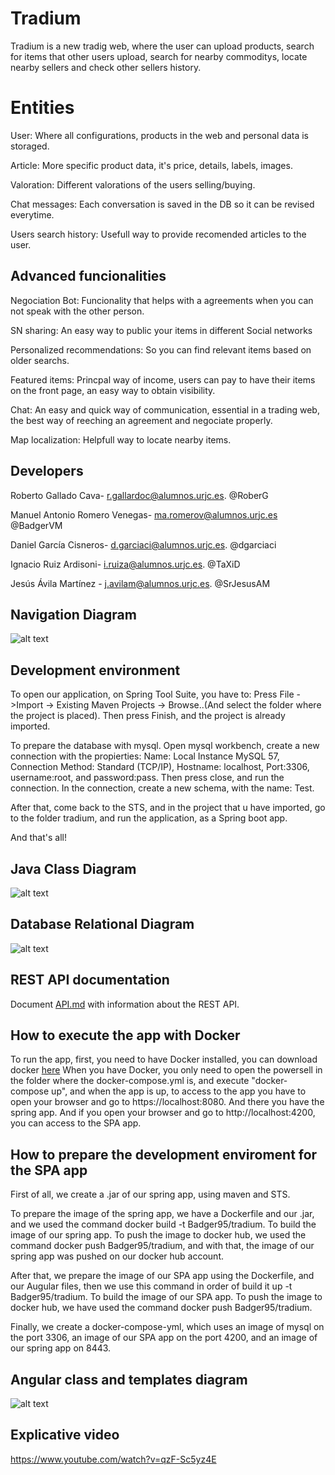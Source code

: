 # Tradium

Tradium is a new tradig web, where the user can upload products, search for items that other users upload, search for nearby commoditys, locate nearby sellers and check other sellers history.


# Entities
User: Where all configurations, products in the web and personal data is storaged.

Article:  More specific product data, it's price, details, labels, images.

Valoration: Different valorations of the users selling/buying.

Chat messages: Each conversation is saved in the DB so it can be revised everytime.

Users search history: Usefull way to provide recomended articles to the user.

## Advanced funcionalities
Negociation Bot: Funcionality that helps with a agreements when you can not speak with the other person.

SN sharing: An easy way to public your items in different Social networks

Personalized recommendations: So you can find relevant items based on older searchs.

Featured items: Princpal way of income, users can pay to have their items on the front page, an easy way to obtain visibility.

Chat: An easy and quick way of communication, essential in a trading web, the best way of reeching an agreement and negociate properly.

Map localization: Helpfull way to locate nearby items.

## Developers
Roberto Gallado Cava- r.gallardoc@alumnos.urjc.es. @RoberG

Manuel Antonio Romero Venegas- ma.romerov@alumnos.urjc.es @BadgerVM

Daniel García Cisneros- d.garciaci@alumnos.urjc.es. @dgarciaci

Ignacio Ruiz Ardisoni- i.ruiza@alumnos.urjc.es. @TaXiD

Jesús Ávila Martínez - j.avilam@alumnos.urjc.es. @SrJesusAM

## Navigation Diagram

![alt text](https://github.com/RoberG/Tradium/blob/master/THEDIAGRAM.PNG)

## Development environment
To open our application, on Spring Tool Suite, you have to: 
Press File ->Import -> Existing Maven Projects -> Browse..(And select the folder where the project is placed).
Then press Finish, and the project is already imported.

To prepare the database with mysql. Open mysql workbench, create a new connection with the propierties:
Name: Local Instance MySQL 57, Connection Method: Standard (TCP/IP), Hostname: localhost, Port:3306, username:root, and password:pass.
Then press close, and run the connection.
In the connection, create a new schema, with the name: Test.

After that, come back to the STS, and in the project that u have imported, go to the folder tradium, and run the application, as a 
Spring boot app. 

And that's all!

## Java Class Diagram
![alt text](https://github.com/RoberG/Tradium/blob/master/classDiagram2.png)

## Database Relational Diagram

![alt text](https://github.com/RoberG/Tradium/blob/master/relational.png)

## REST API documentation

Document [API.md](https://github.com/RoberG/Tradium/master/API.md) with information about the REST API.

## How to execute the app with Docker

To run the app, first, you need to have Docker installed, you can download docker [here](https://docs.docker.com/install/#supported-platforms)
When you have Docker, you only need to open the powersell in the folder where the docker-compose.yml is, and execute "docker-compose up", and when the app is up, to access to the app you have to open your browser and go to https://localhost:8080.
And there you have the spring app.
And if you open your browser and go to http://localhost:4200, you can access to the SPA app.

## How to prepare the development enviroment for the SPA app

First of all, we create a .jar of our spring app, using maven and STS.

To prepare the image of the spring app, we have a Dockerfile and our .jar, and we used the command docker build -t Badger95/tradium. To build the image of our spring app.
To push the image to docker hub, we used the command docker push Badger95/tradium, and with that, the image of our spring app was pushed on our docker hub account. 

After that, we prepare the image of our SPA app using the Dockerfile, and our Augular files, then we use this command in order of build it up -t Badger95/tradium. To build the image of our SPA app.
To push the image to docker hub, we have used the command docker push Badger95/tradium.

Finally, we create a docker-compose-yml, which uses an image of mysql on the port 3306, an image of our SPA app on the port 4200, and an image of our spring app on 8443.


## Angular class and templates diagram 

![alt text](https://raw.githubusercontent.com/RoberG/Tradium/master/AngularDiagram.JPG)

## Explicative video

https://www.youtube.com/watch?v=qzF-Sc5yz4E
